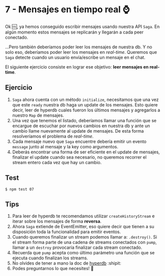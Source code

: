 # 7 - Mensajes en tiempo real :watch:

Ok :cool:, ya hemos conseguido escribir mensajes usando nuestra API `Saga`. En algún momento estos mensajes se replicarán y llegarán
a cada peer conectado.

...Pero también deberíamos poder leer los mensajes de nuestra db. Y no solo eso, deberíamos poder leer los mensajes en _real-time_.
Queremos que `Saga` detecte cuando un usuario envía/escribe un mensaje en el chat.

El siguiente ejercicio consiste en lograr ese objetivo: **leer mensajes en real-time**.

## Ejercicio

1. `Saga` ahora cuenta con un método `initialize`, necesitamos que una vez que este `ready` nuestra db haga un update de los mensajes. Esto quiere decir,
leer de hyperdb cuales fueron los últimos mensajes y agregarlos a nuestro `Map` de mensajes.
1. Una vez que tenemos el listado, deberíamos llamar una función que se encargue de escuchar por nuevos cambios
en nuestra db y ante un cambio llame nuevamente al update de mensajes. De esta forma resolveríamos el problema de _real-time_.
1. Cada mensaje nuevo que `Saga` encuentre debería emitir un evento `message` junto al mensaje y la key como argumentos.
1. Deberás encontrar una forma de ser eficiente en el update de mensajes, finalizar el update cuando sea necesario, no queremos recorrer el
stream entero cada vez que hay un cambio.

## Test

```
$ npm test 07
```

## Tips

1. Para leer de hyperdb te recomendamos utilizar `createHistoryStream` e iterar sobre los mensajes de forma **reversa**.
1. Ahora `Saga` extiende de EventEmitter, eso quiere decir que tienen a su disposición toda la funcionalidad para emitir eventos.
1. Cuando queremos finalizar un stream podemos llamar a: `.destroy()`. Si el stream forma parte de una cadena de streams conectados
con `pump`, llamar a un `destroy` provocaría finalizar cada stream conectado.
1. Recuerda que `pump` acepta como último parámetro una función que se ejecuta cuando finalizan los streams.
1. No olvides de tener a mano la doc de [hyperdb](hyperdb) :shipit:
1. Podes preguntarnos lo que necesites! :rainbow:

